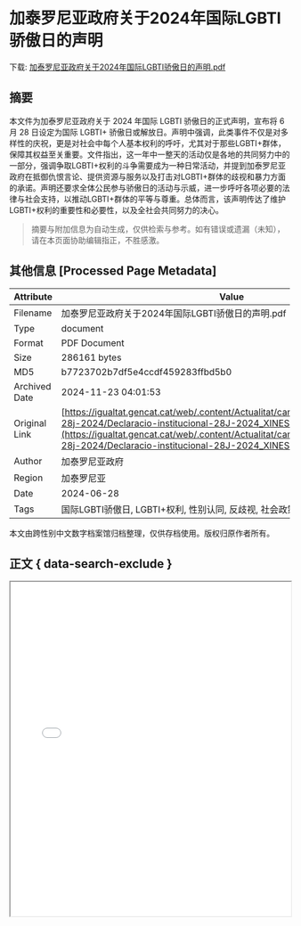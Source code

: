 # 加泰罗尼亚政府关于2024年国际LGBTI骄傲日的声明

<!-- tcd_download_link -->
下载: <a href="../加泰罗尼亚政府关于2024年国际LGBTI骄傲日的声明.pdf" download>加泰罗尼亚政府关于2024年国际LGBTI骄傲日的声明.pdf</a>
<!-- tcd_download_link_end -->

## 摘要

<!-- tcd_abstract -->
本文件为加泰罗尼亚政府关于 2024 年国际 LGBTI 骄傲日的正式声明，宣布将 6 月 28 日设定为国际 LGBTI+ 骄傲日或解放日。声明中强调，此类事件不仅是对多样性的庆祝，更是对社会中每个人基本权利的呼吁，尤其对于那些LGBTI+群体，保障其权益至关重要。文件指出，这一年中一整天的活动仅是各地的共同努力中的一部分，强调争取LGBTI+权利的斗争需要成为一种日常活动，并提到加泰罗尼亚政府在抵御仇恨言论、提供资源与服务以及打击对LGBTI+群体的歧视和暴力方面的承诺。声明还要求全体公民参与骄傲日的活动与示威，进一步呼吁各项必要的法律与社会支持，以推动LGBTI+群体的平等与尊重。总体而言，该声明传达了维护LGBTI+权利的重要性和必要性，以及全社会共同努力的决心。

<!-- tcd_abstract_end -->

> 摘要与附加信息为自动生成，仅供检索与参考。如有错误或遗漏（未知），请在本页面协助编辑指正，不胜感激。

## 其他信息 [Processed Page Metadata]

| Attribute       | Value                                  |
|-----------------|----------------------------------------|
| Filename        | 加泰罗尼亚政府关于2024年国际LGBTI骄傲日的声明.pdf                             |
| Type            | document                                 |
| Format          | PDF Document                               |
| Size            | 286161 bytes                           |
| MD5             | b7723702b7df5e4ccdf459283ffbd5b0                                  |
| Archived Date   | 2024-11-23 04:01:53                             |
| Original Link   | [https://igualtat.gencat.cat/web/.content/Actualitat/campanyes/igualdediferents-28j-2024/Declaracio-institucional-28J-2024_XINES.pdf](https://igualtat.gencat.cat/web/.content/Actualitat/campanyes/igualdediferents-28j-2024/Declaracio-institucional-28J-2024_XINES.pdf)                         |
| Author          | 加泰罗尼亚政府                               |
| Region          | 加泰罗尼亚                               |
| Date            | 2024-06-28                                 |
| Tags            | 国际LGBTI骄傲日, LGBTI+权利, 性别认同, 反歧视, 社会政策, 人权, 多元性别, 社会平等                                 |

本文由跨性别中文数字档案馆归档整理，仅供存档使用。版权归原作者所有。


## 正文 { data-search-exclude }

<!-- tcd_main_text -->
<iframe src="../加泰罗尼亚政府关于2024年国际LGBTI骄傲日的声明.pdf" width="100%" height="600px">
    <p>无法显示PDF，请下载查看。</p>
</iframe>
<!-- tcd_main_text_end -->

